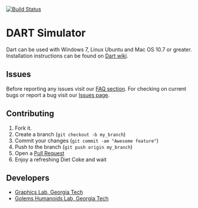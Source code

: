 [![Build Status](https://travis-ci.org/Tarrasch/dart.png)](https://travis-ci.org/Tarrasch/dart)

DART Simulator
===============

Dart can be used with Windows 7, Linux Ubuntu and Mac OS 10.7 or greater. Installation instructions can be found on [Dart wiki](https://github.com/golems/dart/wiki).

Issues
-------

Before reporting any issues visit our [FAQ section](https://github.com/golems/dart/wiki/Faq). For checking on current bugs or report a bug visit our [Issues page](https://github.com/golems/dart/issues?state=open).

Contributing
------------

1. Fork it.
2. Create a branch (`git checkout -b my_branch`)
3. Commit your changes (`git commit -am "Awesome feature"`)
4. Push to the branch (`git push origin my_branch`)
5. Open a [Pull Request][1]
6. Enjoy a refreshing Diet Coke and wait

Developers
------------

* [Graphics Lab, Georgia Tech](http://www.cc.gatech.edu/graphics/)
* [Golems Humanoids Lab, Georgia Tech](http://golems.org/)

[1]: https://help.github.com/articles/using-pull-requests
